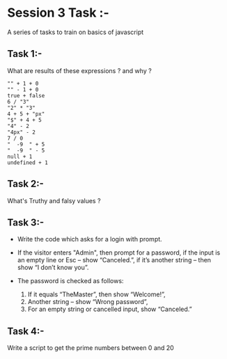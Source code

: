 # Session 3 Task :-
A series of tasks to train on basics of javascript

## Task 1:-
What are results of these expressions ? and why ? 

    "" + 1 + 0
    "" - 1 + 0
    true + false
    6 / "3"
    "2" * "3"
    4 + 5 + "px"
    "$" + 4 + 5
    "4" - 2
    "4px" - 2
    7 / 0
    "  -9  " + 5
    "  -9  " - 5
    null + 1
    undefined + 1

## Task 2:-
What's Truthy and falsy values ?

## Task 3:-
- Write the code which asks for a login with prompt.
- If the visitor enters "Admin", then prompt for a password, if the input is an empty line or Esc – show  “Canceled.”, if it’s another string – then show “I don’t know you”.
- The password is checked as follows:

   1. If it equals “TheMaster”, then show “Welcome!”,
   1. Another string – show “Wrong password”,
   1. For an empty string or cancelled input, show “Canceled.”

## Task 4:-
Write a script to get the prime numbers between 0 and 20

